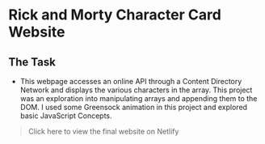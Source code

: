 # Rick and Morty Character Card Website

## The Task

- This webpage accesses an online API through a Content Directory Network and displays the various characters in the array. This project was an exploration into manipulating arrays and appending them to the DOM. I used some Greensock animation in this project and explored basic JavaScript Concepts.


>Click here to view the final website on Netlify
